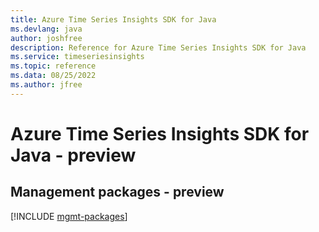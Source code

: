 ```yaml
---
title: Azure Time Series Insights SDK for Java
ms.devlang: java
author: joshfree
description: Reference for Azure Time Series Insights SDK for Java
ms.service: timeseriesinsights
ms.topic: reference
ms.data: 08/25/2022
ms.author: jfree
---
```

# Azure Time Series Insights SDK for Java - preview

## Management packages - preview
[!INCLUDE [mgmt-packages](time-series-insights-mgmt-index.md)]